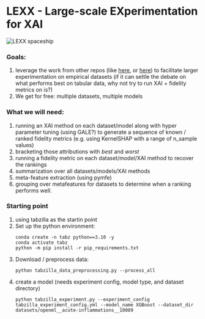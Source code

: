 # LEXX - Large-scale EXperimentation for XAI
![LEXX spaceship](https://alchetron.com/cdn/lexx-0176a8e0-a0eb-4690-b102-6943540c8c8-resize-750.jpeg)
### Goals:
1. leverage the work from other repos (like [here](https://github.com/kathrinse/TabSurvey), or [here](https://github.com/naszilla/tabzilla)) to facilitate larger experimentation on empirical datasets (if it can settle the debate on what performs best on tabular data, why not try to run XAI + fidelity metrics on is?) 
2. We get for free: multiple datasets, multiple models

   
### What we will need:
1. running an XAI method on each dataset/model along with hyper parameter tuning (using GALE?) to generate a sequence of known / ranked fidelity metrics (e.g. using KernelSHAP with a range of n_sample values)
2. bracketing those attributions with *best* and *worst*
3. running a fidelity metric on each dataset/model/XAI method to recover the rankings
4. summarization over all datasets/models/XAI methods
5. meta-feature extraction (using pymfe)
6. grouping over metafeatures for datasets to determine when a ranking performs well.

### Starting point  
1. using tabzilla as the startin point
2.  Set up the python environment:  
    ```
    conda create -n tabz python==3.10 -y  
    conda activate tabz 
    python -m pip install -r pip_requirements.txt  
    ```
4. Download / preprocess data:  
   ```
   python tabzilla_data_preprocessing.py --process_all
   ```
6. create a model (needs experiment config, model type, and dataset directory)  
   ```
   python tabzilla_experiment.py --experiment_config tabzilla_experiment_config.yml --model_name XGBoost --dataset_dir datasets/openml__acute-inflammations__10089
   ```
